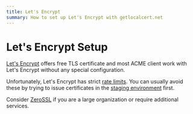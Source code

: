 ```yaml
---
title: Let's Encrypt
summary: How to set up Let's Encrypt with getlocalcert.net
---
```


# Let's Encrypt Setup

[Let's Encrypt](https://letsencrypt.org/) offers free TLS certificate and most ACME client work with Let's Encrypt without any special configuration.

Unfortunately, Let's Encrypt has strict [rate limits](https://letsencrypt.org/docs/rate-limits/).
You can usually avoid these by trying to issue certificates in the [staging environment](https://letsencrypt.org/docs/staging-environment/) first.

Consider [ZeroSSL](../zerossl/) if you are a large organization or require additional services.

